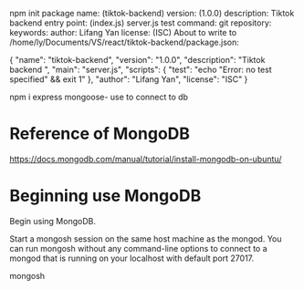 npm init
package name: (tiktok-backend)
version: (1.0.0)
description: Tiktok backend
entry point: (index.js) server.js
test command:
git repository:
keywords:
author: Lifang Yan
license: (ISC)
About to write to /home/ly/Documents/VS/react/tiktok-backend/package.json:

{
"name": "tiktok-backend",
"version": "1.0.0",
"description": "Tiktok backend ",
"main": "server.js",
"scripts": {
"test": "echo \"Error: no test specified\" && exit 1"
},
"author": "Lifang Yan",
"license": "ISC"
}

npm i express mongoose- use to connect to db

# Reference of MongoDB

https://docs.mongodb.com/manual/tutorial/install-mongodb-on-ubuntu/

# Beginning use MongoDB

Begin using MongoDB.

Start a mongosh session on the same host machine as the mongod. You can run mongosh without any command-line options to connect to a mongod that is running on your localhost with default port 27017.

mongosh
